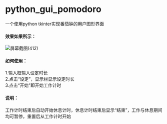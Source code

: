 # python_gui_pomodoro
一个使用python tkinter实现番茄钟的用户图形界面  
#### 效果如果所示：  
![屏幕截图(412)](https://user-images.githubusercontent.com/53106447/210031872-ab62d569-087a-4656-b390-711319db1dfb.png)  
#### 如何使用：  
1.输入框输入设定时长  
2.点击“设定”，显示栏显示设定时长  
3.点击“开始”即开始工作计时  
#### 说明：  
工作计时结束后自动开始休息计时，休息计时结束后显示“结束”，工作与休息期间均可暂停，重置后从工作计时开始  
